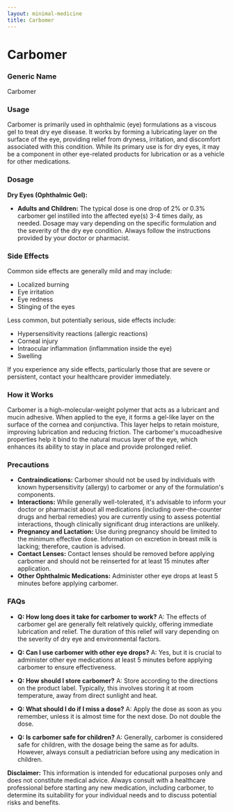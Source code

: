 ```yaml
---
layout: minimal-medicine
title: Carbomer
---
```


# Carbomer
### Generic Name
Carbomer

### Usage
Carbomer is primarily used in ophthalmic (eye) formulations as a viscous gel to treat dry eye disease.  It works by forming a lubricating layer on the surface of the eye, providing relief from dryness, irritation, and discomfort associated with this condition.  While its primary use is for dry eyes, it may be a component in other eye-related products for lubrication or as a vehicle for other medications.

### Dosage
**Dry Eyes (Ophthalmic Gel):**

* **Adults and Children:** The typical dose is one drop of 2% or 0.3% carbomer gel instilled into the affected eye(s) 3-4 times daily, as needed.  Dosage may vary depending on the specific formulation and the severity of the dry eye condition.  Always follow the instructions provided by your doctor or pharmacist.


### Side Effects
Common side effects are generally mild and may include:

* Localized burning
* Eye irritation
* Eye redness
* Stinging of the eyes

Less common, but potentially serious, side effects include:

* Hypersensitivity reactions (allergic reactions)
* Corneal injury
* Intraocular inflammation (inflammation inside the eye)
* Swelling


If you experience any side effects, particularly those that are severe or persistent, contact your healthcare provider immediately.

### How it Works
Carbomer is a high-molecular-weight polymer that acts as a lubricant and mucin adhesive.  When applied to the eye, it forms a gel-like layer on the surface of the cornea and conjunctiva. This layer helps to retain moisture, improving lubrication and reducing friction. The carbomer's mucoadhesive properties help it bind to the natural mucus layer of the eye, which enhances its ability to stay in place and provide prolonged relief.

### Precautions
* **Contraindications:** Carbomer should not be used by individuals with known hypersensitivity (allergy) to carbomer or any of the formulation's components.
* **Interactions:** While generally well-tolerated, it's advisable to inform your doctor or pharmacist about all medications (including over-the-counter drugs and herbal remedies) you are currently using to assess potential interactions, though clinically significant drug interactions are unlikely.
* **Pregnancy and Lactation:** Use during pregnancy should be limited to the minimum effective dose.  Information on excretion in breast milk is lacking; therefore, caution is advised.
* **Contact Lenses:** Contact lenses should be removed before applying carbomer and should not be reinserted for at least 15 minutes after application.
* **Other Ophthalmic Medications:** Administer other eye drops at least 5 minutes before applying carbomer.

### FAQs

* **Q: How long does it take for carbomer to work?** A:  The effects of carbomer gel are generally felt relatively quickly, offering immediate lubrication and relief. The duration of this relief will vary depending on the severity of dry eye and environmental factors.

* **Q: Can I use carbomer with other eye drops?** A: Yes, but it is crucial to administer other eye medications at least 5 minutes before applying carbomer to ensure effectiveness.

* **Q: How should I store carbomer?** A: Store according to the directions on the product label. Typically, this involves storing it at room temperature, away from direct sunlight and heat.

* **Q: What should I do if I miss a dose?** A: Apply the dose as soon as you remember, unless it is almost time for the next dose. Do not double the dose.

* **Q: Is carbomer safe for children?** A:  Generally, carbomer is considered safe for children, with the dosage being the same as for adults. However, always consult a pediatrician before using any medication in children.


**Disclaimer:** This information is intended for educational purposes only and does not constitute medical advice.  Always consult with a healthcare professional before starting any new medication, including carbomer, to determine its suitability for your individual needs and to discuss potential risks and benefits.
